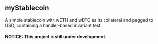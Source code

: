 ## myStablecoin

A simple stablecoin with wETH and wBTC as its collateral and pegged to USD, containing a handler-based invariant test.

#### NOTICE: This project is still under development.